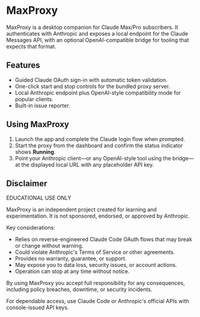# MaxProxy

MaxProxy is a desktop companion for Claude Max/Pro subscribers. It authenticates with Anthropic and exposes a local endpoint for the Claude Messages API, with an optional OpenAI-compatible bridge for tooling that expects that format.

## Features
- Guided Claude OAuth sign-in with automatic token validation.
- One-click start and stop controls for the bundled proxy server.
- Local Anthropic endpoint plus OpenAI-style compatibility mode for popular clients.
- Built-in issue reporter.

## Using MaxProxy
1. Launch the app and complete the Claude login flow when prompted.
2. Start the proxy from the dashboard and confirm the status indicator shows **Running**.
3. Point your Anthropic client—or any OpenAI-style tool using the bridge—at the displayed local URL with any placeholder API key.

## Disclaimer
EDUCATIONAL USE ONLY

MaxProxy is an independent project created for learning and experimentation. It is not sponsored, endorsed, or approved by Anthropic.

Key considerations:
- Relies on reverse-engineered Claude Code OAuth flows that may break or change without warning.
- Could violate Anthropic's Terms of Service or other agreements.
- Provides no warranty, guarantee, or support.
- May expose you to data loss, security issues, or account actions.
- Operation can stop at any time without notice.

By using MaxProxy you accept full responsibility for any consequences, including policy breaches, downtime, or security incidents.

For dependable access, use Claude Code or Anthropic's official APIs with console-issued API keys.
